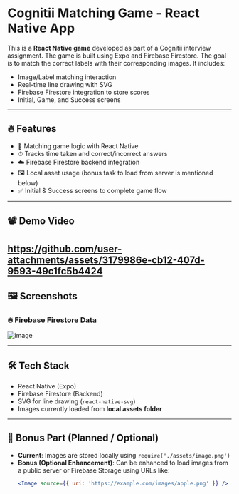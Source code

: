 # Cognitii Matching Game - React Native App

This is a **React Native game** developed as part of a Cognitii interview assignment. The game is built using Expo and Firebase Firestore. The goal is to match the correct labels with their corresponding images. It includes:
- Image/Label matching interaction
- Real-time line drawing with SVG
- Firebase Firestore integration to store scores
- Initial, Game, and Success screens

---

## 🔥 Features

- 🔄 Matching game logic with React Native
- ⏱ Tracks time taken and correct/incorrect answers
- ☁️ Firebase Firestore backend integration
- 🖼 Local asset usage (bonus task to load from server is mentioned below)
- ✅ Initial & Success screens to complete game flow

---

## 📽 Demo Video
https://github.com/user-attachments/assets/3179986e-cb12-407d-9593-49c1fc5b4424
---

## 🖼 Screenshots

### 🔥 Firebase Firestore Data
![image](https://github.com/user-attachments/assets/b92744e9-58f4-4b2d-b699-f8c6a6e83c8f)

---

## 🛠 Tech Stack

- React Native (Expo)
- Firebase Firestore (Backend)
- SVG for line drawing (`react-native-svg`)
- Images currently loaded from **local assets folder**

---

## 🧪 Bonus Part (Planned / Optional)

- **Current**: Images are stored locally using `require('./assets/image.png')`
- **Bonus (Optional Enhancement)**: Can be enhanced to load images from a public server or Firebase Storage using URLs like:
  ```jsx
  <Image source={{ uri: 'https://example.com/images/apple.png' }} />

